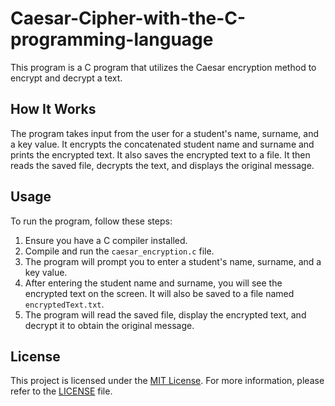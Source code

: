 # Caesar-Cipher-with-the-C-programming-language

This program is a C program that utilizes the Caesar encryption method to encrypt and decrypt a text.

## How It Works

The program takes input from the user for a student's name, surname, and a key value. It encrypts the concatenated student name and surname and prints the encrypted text. It also saves the encrypted text to a file. It then reads the saved file, decrypts the text, and displays the original message.

## Usage

To run the program, follow these steps:

1. Ensure you have a C compiler installed.
2. Compile and run the `caesar_encryption.c` file.
3. The program will prompt you to enter a student's name, surname, and a key value.
4. After entering the student name and surname, you will see the encrypted text on the screen. It will also be saved to a file named `encryptedText.txt`.
5. The program will read the saved file, display the encrypted text, and decrypt it to obtain the original message.

## License

This project is licensed under the [MIT License](LICENSE). For more information, please refer to the [LICENSE](LICENSE) file.
